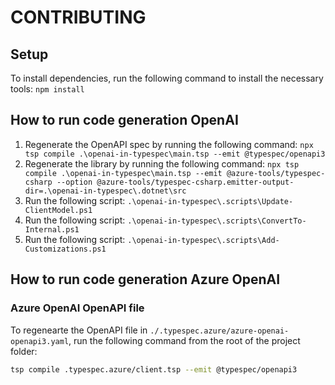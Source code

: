 # CONTRIBUTING

## Setup

To install dependencies, run the following command to install the necessary tools:
`npm install`

## How to run code generation OpenAI

1. Regenerate the OpenAPI spec by running the following command:
    `npx tsp compile .\openai-in-typespec\main.tsp --emit @typespec/openapi3`
1. Regenerate the library by running the following command:
    `npx tsp compile .\openai-in-typespec\main.tsp --emit @azure-tools/typespec-csharp --option @azure-tools/typespec-csharp.emitter-output-dir=.\openai-in-typespec\.dotnet\src`
1. Run the following script:
    `.\openai-in-typespec\.scripts\Update-ClientModel.ps1`
1. Run the following script:
    `.\openai-in-typespec\.scripts\ConvertTo-Internal.ps1`
1. Run the following script:
    `.\openai-in-typespec\.scripts\Add-Customizations.ps1`

## How to run code generation Azure OpenAI


### Azure OpenAI OpenAPI file

To regenearte the OpenAPI file in `./.typespec.azure/azure-openai-openapi3.yaml`, run the following command from the root of the project folder:

```bash
tsp compile .typespec.azure/client.tsp --emit @typespec/openapi3 
```
